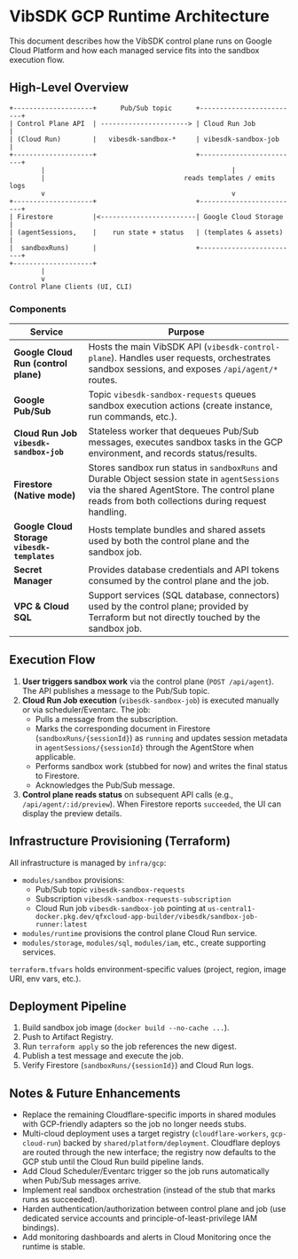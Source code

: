 # VibSDK GCP Runtime Architecture

This document describes how the VibSDK control plane runs on Google Cloud Platform and how each managed service fits into the sandbox execution flow.

## High-Level Overview

```
+--------------------+      Pub/Sub topic      +-------------------------+
| Control Plane API  | ----------------------> | Cloud Run Job           |
| (Cloud Run)        |   vibesdk-sandbox-*     | vibesdk-sandbox-job     |
+--------------------+                         +-------------------------+
        |                                               |
        |                                   reads templates / emits logs
        v                                               v
+--------------------+                         +-------------------------+
| Firestore          |<------------------------| Google Cloud Storage    |
| (agentSessions,    |    run state + status   | (templates & assets)    |
|  sandboxRuns)      |                         +-------------------------+
+--------------------+
        |
        v
Control Plane Clients (UI, CLI)
```

### Components

| Service | Purpose |
|---------|---------|
| **Google Cloud Run (control plane)** | Hosts the main VibSDK API (`vibesdk-control-plane`). Handles user requests, orchestrates sandbox sessions, and exposes `/api/agent/*` routes. |
| **Google Pub/Sub** | Topic `vibesdk-sandbox-requests` queues sandbox execution actions (create instance, run commands, etc.). |
| **Cloud Run Job `vibesdk-sandbox-job`** | Stateless worker that dequeues Pub/Sub messages, executes sandbox tasks in the GCP environment, and records status/results. |
| **Firestore (Native mode)** | Stores sandbox run status in `sandboxRuns` and Durable Object session state in `agentSessions` via the shared AgentStore. The control plane reads from both collections during request handling. |
| **Google Cloud Storage `vibesdk-templates`** | Hosts template bundles and shared assets used by both the control plane and the sandbox job. |
| **Secret Manager** | Provides database credentials and API tokens consumed by the control plane and the job. |
| **VPC & Cloud SQL** | Support services (SQL database, connectors) used by the control plane; provided by Terraform but not directly touched by the sandbox job. |

## Execution Flow

1. **User triggers sandbox work** via the control plane (`POST /api/agent`). The API publishes a message to the Pub/Sub topic.
2. **Cloud Run Job execution** (`vibesdk-sandbox-job`) is executed manually or via scheduler/Eventarc. The job:
   - Pulls a message from the subscription.
   - Marks the corresponding document in Firestore (`sandboxRuns/{sessionId}`) as `running` and updates session metadata in `agentSessions/{sessionId}` through the AgentStore when applicable.
   - Performs sandbox work (stubbed for now) and writes the final status to Firestore.
   - Acknowledges the Pub/Sub message.
3. **Control plane reads status** on subsequent API calls (e.g., `/api/agent/:id/preview`). When Firestore reports `succeeded`, the UI can display the preview details.

## Infrastructure Provisioning (Terraform)

All infrastructure is managed by `infra/gcp`:

* `modules/sandbox` provisions:
  - Pub/Sub topic `vibesdk-sandbox-requests`
  - Subscription `vibesdk-sandbox-requests-subscription`
  - Cloud Run job `vibesdk-sandbox-job` pointing at `us-central1-docker.pkg.dev/qfxcloud-app-builder/vibesdk/sandbox-job-runner:latest`
* `modules/runtime` provisions the control plane Cloud Run service.
* `modules/storage`, `modules/sql`, `modules/iam`, etc., create supporting services.

`terraform.tfvars` holds environment-specific values (project, region, image URI, env vars, etc.).

## Deployment Pipeline

1. Build sandbox job image (`docker build --no-cache ...`).
2. Push to Artifact Registry.
3. Run `terraform apply` so the job references the new digest.
4. Publish a test message and execute the job.
5. Verify Firestore (`sandboxRuns/{sessionId}`) and Cloud Run logs.

## Notes & Future Enhancements

* Replace the remaining Cloudflare-specific imports in shared modules with GCP-friendly adapters so the job no longer needs stubs.
* Multi-cloud deployment uses a target registry (`cloudflare-workers`, `gcp-cloud-run`) backed by `shared/platform/deployment`. Cloudflare deploys are routed through the new interface; the registry now defaults to the GCP stub until the Cloud Run build pipeline lands.
* Add Cloud Scheduler/Eventarc trigger so the job runs automatically when Pub/Sub messages arrive.
* Implement real sandbox orchestration (instead of the stub that marks runs as succeeded).
* Harden authentication/authorization between control plane and job (use dedicated service accounts and principle-of-least-privilege IAM bindings).
* Add monitoring dashboards and alerts in Cloud Monitoring once the runtime is stable.
